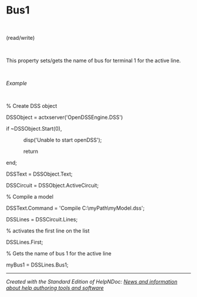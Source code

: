 # Bus1

&nbsp;

(read/write)

&nbsp;

This property sets/gets the name of bus for terminal 1 for the active line.

&nbsp;

*Example*

&nbsp;

% Create DSS object

DSSObject = actxserver('OpenDSSEngine.DSS')

if ~DSSObject.Start(0),

&nbsp; &nbsp; &nbsp; &nbsp; &nbsp; &nbsp; disp('Unable to start openDSS');

&nbsp; &nbsp; &nbsp; &nbsp; &nbsp; &nbsp; return

end;

DSSText = DSSObject.Text;

DSSCircuit = DSSObject.ActiveCircuit;

% Compile a model &nbsp; &nbsp;

DSSText.Command = 'Compile C:\\myPath\\myModel.dss';

DSSLines = DSSCircuit.Lines;

% activates the first line on the list

DSSLines.First;

% Gets the name of bus 1 for the active line

myBus1 = DSSLines.Bus1;

***
_Created with the Standard Edition of HelpNDoc: [News and information about help authoring tools and software](<https://www.helpauthoringsoftware.com>)_
